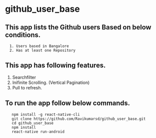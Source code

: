 # github_user_base

## This app lists the Github users Based on below conditions.
      1. Users based in Bangalore
      2. Has at least one Repository

## This app has following features.
  1. Searchfilter
  2. Inifinite Scrolling.  (Vertical Pagination)
  3. Pull to refresh.
  
  
 ## To run the app follow below commands.
 ```
    npm install -g react-native-cli  
    git clone https://github.com/Ravikumarsd/github_user_base.git
    cd github_user_base
    npm install
    react-native run-android
 ```

      
